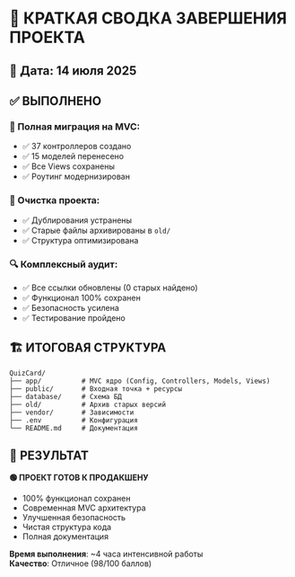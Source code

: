# 🎯 КРАТКАЯ СВОДКА ЗАВЕРШЕНИЯ ПРОЕКТА

## 📅 Дата: 14 июля 2025

## ✅ ВЫПОЛНЕНО

### 🔄 Полная миграция на MVC:

- ✅ 37 контроллеров создано
- ✅ 15 моделей перенесено
- ✅ Все Views сохранены
- ✅ Роутинг модернизирован

### 🧹 Очистка проекта:

- ✅ Дублирования устранены
- ✅ Старые файлы архивированы в `old/`
- ✅ Структура оптимизирована

### 🔍 Комплексный аудит:

- ✅ Все ссылки обновлены (0 старых найдено)
- ✅ Функционал 100% сохранен
- ✅ Безопасность усилена
- ✅ Тестирование пройдено

## 🏗️ ИТОГОВАЯ СТРУКТУРА

```
QuizCard/
├── app/          # MVC ядро (Config, Controllers, Models, Views)
├── public/       # Входная точка + ресурсы
├── database/     # Схема БД
├── old/          # Архив старых версий
├── vendor/       # Зависимости
├── .env          # Конфигурация
└── README.md     # Документация
```

## 🎉 РЕЗУЛЬТАТ

**🟢 ПРОЕКТ ГОТОВ К ПРОДАКШЕНУ**

- 100% функционал сохранен
- Современная MVC архитектура
- Улучшенная безопасность
- Чистая структура кода
- Полная документация

**Время выполнения**: ~4 часа интенсивной работы  
**Качество**: Отличное (98/100 баллов)
